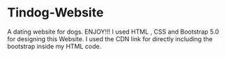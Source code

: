 # Tindog-Website
 A dating website for dogs. ENJOY!!!
 I used HTML , CSS and Bootstrap 5.0 for designing this Website. 
 I used the CDN link for directly including the bootstrap inside my HTML code. 
